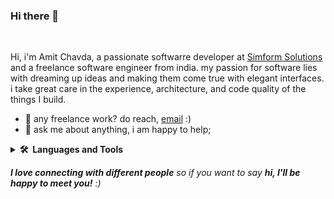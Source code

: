 ### Hi there 👋

<!--
**Amit-Chavda/Amit-Chavda** is a ✨ _special_ ✨ repository because its `README.md` (this file) appears on your GitHub profile.

Here are some ideas to get you started:

- 🔭 I’m currently working on ...
- 🌱 I’m currently learning ...
- 👯 I’m looking to collaborate on ...
- 🤔 I’m looking for help with ...
- 💬 Ask me about ...
- 📫 How to reach me: ...
- 😄 Pronouns: ...
- ⚡ Fun fact: ...
-->
<br />

Hi, i'm Amit Chavda, a passionate softwarre developer at [Simform Solutions](https://www.simform.com/) and a freelance software engineer from india. my passion for software lies with dreaming up ideas and making them come true with elegant interfaces. i take great care in the experience, architecture, and code quality of the things I build.
  
- 💼 any freelance work? do reach, [email](mailto:amitchavda9879@gmail.com) :)
- 💬 ask me about anything, i am happy to help;

<details>
  <summary><b>🛠️&nbsp;&nbsp;Languages&nbsp;and&nbsp;Tools</b></summary>
  <br/>

  ```
         _                         
        | |                        
        | |   __ _  __   __   __ _ 
    _   | |  / _` | \ \ / /  / _` |
   | |__| | | (_| |  \ V /  | (_| |
    \____/   \__,_|   \_/    \__,_|
    
    
   JDK + JRE + Java 8 + Maven
  
  ```                               
  
  
  ```
     _____                  _                     _                       _   
    / ____|                (_)                   | |                     | |      
   | (___    _ __    _ __   _   _ __     __ _    | |__     ___     ___   | |_ 
    \___ \  | '_ \  | '__| | | | '_ \   / _` |   | '_ \   / _ \   / _ \  | __|
    ____) | | |_) | | |    | | | | | | | (_| |   | |_) | | (_) | | (_) | | |_ 
   |_____/  | .__/  |_|    |_| |_| |_|  \__, |   |_.__/   \___/   \___/   \__|
            | |                          __/ |                                
            |_|                         |___/           
            
   Restful API + Spring Security + Spring AOP + JUnit + Mockito + Thymleaf + OAuth2.0
```
  
```
  
  _____                   _                                 _  __   ___        
 |  __ \                 | |                      ___      | |/ /  / _ \       
 | |  | |   ___     ___  | | __   ___   _ __     ( _ )     | ' /  | (_) |  ___ 
 | |  | |  / _ \   / __| | |/ /  / _ \ | '__|    / _ \/\   |  <    > _ <  / __|
 | |__| | | (_) | | (__  |   <  |  __/ | |      | (_>  <   | . \  | (_) | \__ \
 |_____/   \___/   \___| |_|\_\  \___| |_|       \___/\/   |_|\_\  \___/  |___/
                                                                               

  Containers + Kubernetes + Docker-Compose
```
                                
```
    __  __   _                                           _                 
   |  \/  | (_)  __   _ _   ___   ___  ___   _ _  __ __ (_)  __   ___   ___
   | |\/| | | | / _| | '_| / _ \ (_-< / -_) | '_| \ V / | | / _| / -_) (_-<
   |_|  |_| |_| \__| |_|   \___/ /__/ \___| |_|    \_/  |_| \__| \___| /__/
   
   Spring Cloud
```                                                      
                                
```
    __  __          ___    ___    _        __         __  __                             ___    ___ 
   |  \/  |  _  _  / __|  / _ \  | |      / _|___    |  \/  |  ___   _ _    __ _   ___  |   \  | _ )
   | |\/| | | || | \__ \ | (_) | | |__    > _|_ _|   | |\/| | / _ \ | ' \  / _` | / _ \ | |) | | _ \
   |_|  |_|  \_, | |___/  \__\_\ |____|   \_____|    |_|  |_| \___/ |_||_| \__, | \___/ |___/  |___/
             |__/                                                          |___/                    
             
   MySQL Workbench + MongoDB Compass
```

</details>




<em><b>I love connecting with different people</b> so if you want to say <b>hi, I'll be happy to meet you!</b> :)</em>


